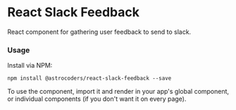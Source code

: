 React Slack Feedback
=====================

React component for gathering user feedback to send to slack.

### Usage

Install via NPM:

```
npm install @astrocoders/react-slack-feedback --save
```

To use the component, import it and render in your app's global component,
or individual components (if you don't want it on every page).
